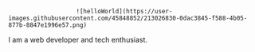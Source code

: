                        ![helloWorld](https://user-images.githubusercontent.com/45848852/213026830-0dac3845-f588-4b05-877b-8847e1996e57.png)



I am a web developer and tech enthusiast. 
